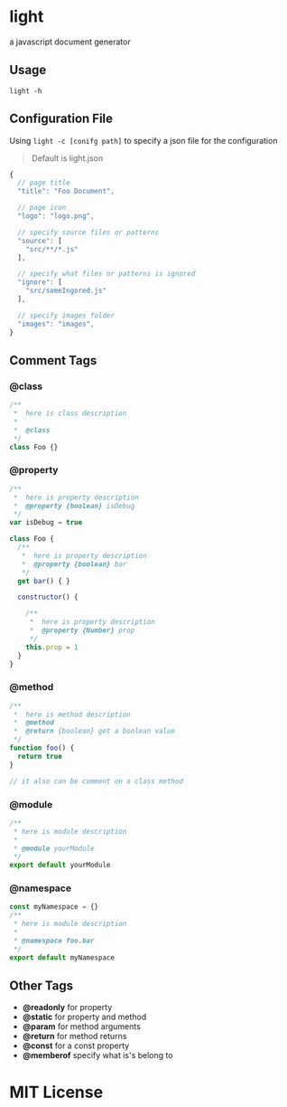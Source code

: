 # light

a javascript document generator

## Usage

```
light -h
```

## Configuration File

Using `light -c [conifg path]` to specify a json file for the configuration

> Default is light.json

```javascript
{
  // page title
  "title": "Foo Document",

  // page icon
  "logo": "logo.png",

  // specify source files or patterns 
  "source": [
    "src/**/*.js"
  ],

  // specify what files or patterns is ignored
  "ignore": [ 
    "src/someIngored.js"
  ],

  // specify images folder
  "images": "images", 
}
```

## Comment Tags

### @class

```javascript
/**
 *  here is class description 
 *
 *  @class
 */
class Foo {}
```

### @property

```javascript
/**
 *  here is property description 
 *  @property {boolean} isDebug
 */
var isDebug = true

class Foo {
  /**
   *  here is property description 
   *  @property {boolean} bar
   */
  get bar() { }

  constructor() {

    /**
     *  here is property description 
     *  @property {Number} prop
     */
    this.prop = 1
  }
}
```

### @method

```javascript
/**
 *  here is method description 
 *  @method
 *  @return {boolean} get a boolean value
 */
function foo() {
  return true
}

// it also can be comment on a class method
```

### @module

```javascript
/**
 * here is module description
 *
 * @module yourModule
 */
export default yourModule

```

### @namespace

```javascript
const myNamespace = {}
/**
 * here is module description
 *
 * @namespace foo.bar
 */
export default myNamespace
```

## Other Tags

* **@readonly**  for property
* **@static**    for property and method
* **@param**     for method arguments
* **@return**    for method returns
* **@const**     for a const property
* **@memberof**  specify what is's belong to

# MIT License


